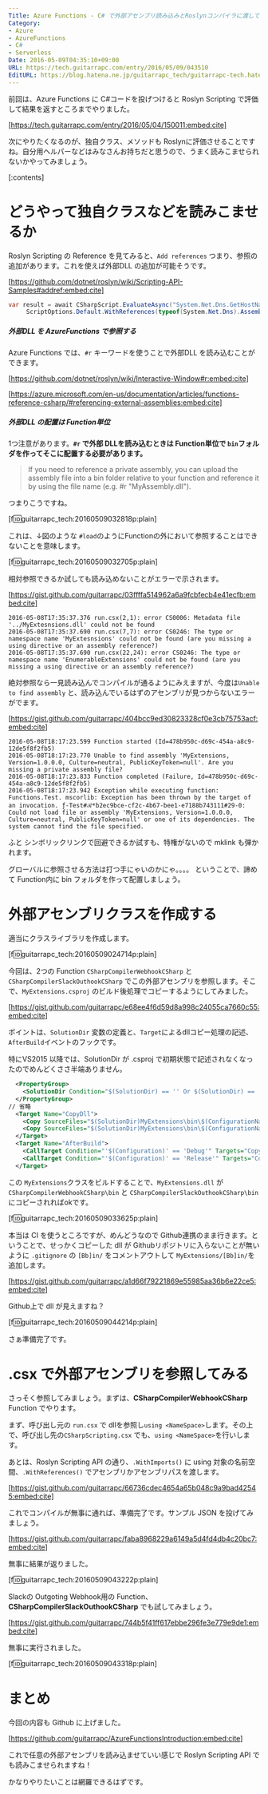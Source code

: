 ```yaml
---
Title: Azure Functions - C# で外部アセンブリ読み込みとRoslynコンパイラに渡してみる
Category:
- Azure
- AzureFunctions
- C#
- Serverless
Date: 2016-05-09T04:35:10+09:00
URL: https://tech.guitarrapc.com/entry/2016/05/09/043510
EditURL: https://blog.hatena.ne.jp/guitarrapc_tech/guitarrapc-tech.hatenablog.com/atom/entry/6653812171394906440
---
```


前回は、Azure Functions に C#コードを投げつけると Roslyn Scripting で評価して結果を返すところまでやりました。

[https://tech.guitarrapc.com/entry/2016/05/04/150011:embed:cite]


次にやりたくなるのが、独自クラス、メソッドも Roslynに評価させることですね。自分用ヘルパーなどはみなさんお持ちだと思うので、うまく読みこませられないかやってみましょう。


[:contents]

# どうやって独自クラスなどを読みこませるか

Roslyn Scripting の Reference を見てみると、```Add references``` つまり、参照の追加があります。これを使えば外部DLL の追加が可能そうです。

[https://github.com/dotnet/roslyn/wiki/Scripting-API-Samples#addref:embed:cite]

```cs
var result = await CSharpScript.EvaluateAsync("System.Net.Dns.GetHostName()",
     ScriptOptions.Default.WithReferences(typeof(System.Net.Dns).Assembly));
```

##### 外部DLL を AzureFunctions で参照する

Azure Functions では、```#r``` キーワードを使うことで外部DLL を読み込むことができます。

[https://github.com/dotnet/roslyn/wiki/Interactive-Window#r:embed:cite]

[https://azure.microsoft.com/en-us/documentation/articles/functions-reference-csharp/#referencing-external-assemblies:embed:cite]

##### 外部DLL の配置は Function単位

1つ注意があります。**```#r``` で外部 DLLを読み込むときは Function単位で ```bin```フォルダを作ってそこに配置する必要があります。**

> If you need to reference a private assembly, you can upload the assembly file into a bin folder relative to your function and reference it by using the file name (e.g. #r "MyAssembly.dll").

つまりこうですね。

[f:id:guitarrapc_tech:20160509032818p:plain]

これは、↓図のような ```#load```のようにFunctionの外において参照することはできないことを意味します。

[f:id:guitarrapc_tech:20160509032705p:plain]

相対参照できるか試しても読み込めないことがエラーで示されます。

[https://gist.github.com/guitarrapc/03ffffa514962a6a9fcbfecb4e41ecfb:embed:cite]

```
2016-05-08T17:35:37.376 run.csx(2,1): error CS0006: Metadata file '../MyExtesnsions.dll' could not be found
2016-05-08T17:35:37.690 run.csx(7,7): error CS0246: The type or namespace name 'MyExtesnsions' could not be found (are you missing a using directive or an assembly reference?)
2016-05-08T17:35:37.690 run.csx(22,24): error CS0246: The type or namespace name 'EnumerableExtensions' could not be found (are you missing a using directive or an assembly reference?)
```

絶対参照なら一見読み込んでコンパイルが通るようにみえますが、今度は```Unable to find assembly``` と、読み込んでいるはずのアセンブリが見つからないエラーがでます。

[https://gist.github.com/guitarrapc/404bcc9ed30823328cf0e3cb75753acf:embed:cite]

```
2016-05-08T18:17:23.599 Function started (Id=478b950c-d69c-454a-a8c9-12de5f8f2fb5)
2016-05-08T18:17:23.770 Unable to find assembly 'MyExtensions, Version=1.0.0.0, Culture=neutral, PublicKeyToken=null'. Are you missing a private assembly file?
2016-05-08T18:17:23.833 Function completed (Failure, Id=478b950c-d69c-454a-a8c9-12de5f8f2fb5)
2016-05-08T18:17:23.942 Exception while executing function: Functions.Test. mscorlib: Exception has been thrown by the target of an invocation. ƒ-Test#ℛ*b2ec9bce-cf2c-4b67-bee1-e7188b743111#29-0: Could not load file or assembly 'MyExtensions, Version=1.0.0.0, Culture=neutral, PublicKeyToken=null' or one of its dependencies. The system cannot find the file specified.
```
ふと シンボリックリンクで回避できるか試すも、特権がないので mklink も弾かれます。

グローバルに参照させる方法は打つ手にゃいのかにゃ。。。。 ということで、諦めて Function内に bin フォルダを作って配置しましょう。

# 外部アセンブリクラスを作成する

適当にクラスライブラリを作成します。

[f:id:guitarrapc_tech:20160509024714p:plain]

今回は、2つの Function ```CSharpCompilerWebhookCSharp``` と ```CSharpCompilerSlackOuthookCSharp``` でこの外部アセンブリを参照します。そこで、```MyExtensions.csproj``` のビルド後処理でコピーするようにしてみました。

[https://gist.github.com/guitarrapc/e68ee4f6d59d8a998c24055ca7660c55:embed:cite]

ポイントは、```SolutionDir``` 変数の定義と、```Target```によるdllコピー処理の記述、```AfterBuild```イベントのフックです。

特にVS2015 以降では、SolutionDir が .csproj で初期状態で記述されなくなったのでめんどくささ半端ありません。

```xml
  <PropertyGroup>
    <SolutionDir Condition="$(SolutionDir) == '' Or $(SolutionDir) == '*Undefined*'">..\</SolutionDir>
  </PropertyGroup>
// 省略
  <Target Name="CopyDll">
    <Copy SourceFiles="$(SolutionDir)MyExtensions\bin\$(ConfigurationName)\MyExtensions.dll" DestinationFolder="$(SolutionDir)CSharpCompilerSlackOuthookCSharp\bin" ContinueOnError="true" />
    <Copy SourceFiles="$(SolutionDir)MyExtensions\bin\$(ConfigurationName)\MyExtensions.dll" DestinationFolder="$(SolutionDir)CSharpCompilerWebhookCSharp\bin" ContinueOnError="true" />
  </Target>
  <Target Name="AfterBuild">
    <CallTarget Condition="'$(Configuration)' == 'Debug'" Targets="CopyDll" />
    <CallTarget Condition="'$(Configuration)' == 'Release'" Targets="CopyDll" />
  </Target>
```

この ```MyExtensions```クラスをビルドすることで、```MyExtensions.dll``` が ```CSharpCompilerWebhookCSharp\bin``` と ```CSharpCompilerSlackOuthookCSharp\bin``` にコピーされればokです。

[f:id:guitarrapc_tech:20160509033625p:plain]

本当は CI を使うところですが、めんどうなので Github連携のまま行きます。ということで、せっかくコピーした dll が Githubリポジトリに入らないことが無いように ```.gitignore``` の ```[Bb]in/``` をコメントアウトして ```MyExtensions/[Bb]in/```を追加します。

[https://gist.github.com/guitarrapc/a1d66f79221869e55985aa36b6e22ce5:embed:cite]

Github上で dll が見えますね？

[f:id:guitarrapc_tech:20160509044214p:plain]

さぁ準備完了です。

# .csx で外部アセンブリを参照してみる

さっそく参照してみましょう。まずは、**CSharpCompilerWebhookCSharp** Function でやります。

まず、呼び出し元の ```run.csx``` で dllを参照し```using <NameSpace>```します。その上で、呼び出し先の```CSharpScripting.csx``` でも、```using <NameSpace>```を行いします。

あとは、Roslyn Scripting API の通り、```.WithImports()``` に using 対象の名前空間、```.WithReferences()``` でアセンブリかアセンブリパスを渡します。

[https://gist.github.com/guitarrapc/66736cdec4654a65b048c9a9bad42545:embed:cite]

これでコンパイルが無事に通れば、準備完了です。サンプル JSON を投げてみましょう。

[https://gist.github.com/guitarrapc/faba8968229a6149a5d4fd4db4c20bc7:embed:cite]

無事に結果が返りました。

[f:id:guitarrapc_tech:20160509043222p:plain]

Slackの Outgoting Webhook用の Function、**CSharpCompilerSlackOuthookCSharp** でも試してみましょう。

[https://gist.github.com/guitarrapc/744b5f41ff617ebbe296fe3e779e9de1:embed:cite]

無事に実行されました。

[f:id:guitarrapc_tech:20160509043318p:plain]

# まとめ

今回の内容も Github に上げました。

[https://github.com/guitarrapc/AzureFunctionsIntroduction:embed:cite]

これで任意の外部アセンブリを読み込ませていい感じで Roslyn Scripting API でも読みこませられますね！

かなりやりたいことは網羅できるはずです。
